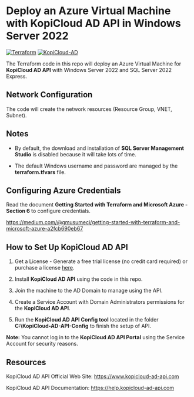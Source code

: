 # Deploy an Azure Virtual Machine with KopiCloud AD API in Windows Server 2022
[![Terraform](https://img.shields.io/badge/terraform-v1.3+-blue.svg)](https://www.terraform.io/downloads.html)
[![KopiCloud-AD](https://img.shields.io/badge/kopiCloud_ad-v1.0+-blueviolet.svg)](https://www.kopicloud-ad-api.com)

The Terraform code in this repo will deploy an Azure Virtual Machine for **KopiCloud AD API** with Windows Server 2022 and SQL Server 2022 Express.

## Network Configuration

The code will create the network resources (Resource Group, VNET, Subnet).

## Notes

- By default, the download and installation of **SQL Server Management Studio** is disabled because it will take lots of time.

- The default Windows username and password are managed by the **terraform.tfvars** file.

## Configuring Azure Credentials

Read the document **Getting Started with Terraform and Microsoft Azure - Section 6** to configure credentials.

https://medium.com/@gmusumeci/getting-started-with-terraform-and-microsoft-azure-a2fcb690eb67

## How to Set Up KopiCloud AD API

1. Get a License - Generate a free trial license (no credit card required) or purchase a license [here](https://www.kopicloud-ad-api.com/get-license).

2. Install **KopiCloud AD API** using the code in this repo.

3. Join the machine to the AD Domain to manage using the API.

4. Create a Service Account with Domain Administrators permissions for the **KopiCloud AD API**.

5. Run the **KopiCloud AD API Config tool** located in the folder **C:\KopiCloud-AD-API-Config** to finish the setup of API.

**Note:** You cannot log in to the **KopiCloud AD API Portal** using the Service Account for security reasons.

## Resources

KopiCloud AD API Official Web Site: https://www.kopicloud-ad-api.com

KopiCloud AD API Documentation: https://help.kopicloud-ad-api.com
